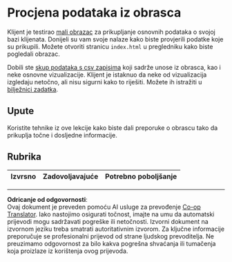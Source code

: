 <!--
CO_OP_TRANSLATOR_METADATA:
{
  "original_hash": "f9d5a7275e046223fa6474477674b810",
  "translation_date": "2025-08-30T18:20:54+00:00",
  "source_file": "2-Working-With-Data/08-data-preparation/assignment.md",
  "language_code": "hr"
}
-->
# Procjena podataka iz obrasca

Klijent je testirao [mali obrazac](../../../../2-Working-With-Data/08-data-preparation/index.html) za prikupljanje osnovnih podataka o svojoj bazi klijenata. Donijeli su vam svoje nalaze kako biste provjerili podatke koje su prikupili. Možete otvoriti stranicu `index.html` u pregledniku kako biste pogledali obrazac.

Dobili ste [skup podataka s csv zapisima](../../../../data/form.csv) koji sadrže unose iz obrasca, kao i neke osnovne vizualizacije. Klijent je istaknuo da neke od vizualizacija izgledaju netočno, ali nisu sigurni kako to riješiti. Možete ih istražiti u [bilježnici zadatka](assignment.ipynb).

## Upute

Koristite tehnike iz ove lekcije kako biste dali preporuke o obrascu tako da prikuplja točne i dosljedne informacije.

## Rubrika

Izvrsno | Zadovoljavajuće | Potrebno poboljšanje  
--- | --- | ---  

---

**Odricanje od odgovornosti**:  
Ovaj dokument je preveden pomoću AI usluge za prevođenje [Co-op Translator](https://github.com/Azure/co-op-translator). Iako nastojimo osigurati točnost, imajte na umu da automatski prijevodi mogu sadržavati pogreške ili netočnosti. Izvorni dokument na izvornom jeziku treba smatrati autoritativnim izvorom. Za ključne informacije preporučuje se profesionalni prijevod od strane ljudskog prevoditelja. Ne preuzimamo odgovornost za bilo kakva pogrešna shvaćanja ili tumačenja koja proizlaze iz korištenja ovog prijevoda.
